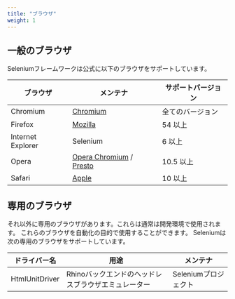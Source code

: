 ```yaml
---
title: "ブラウザ"
weight: 1
---
```



## 一般のブラウザ

Seleniumフレームワークは公式に以下のブラウザをサポートしています。

| ブラウザ | メンテナ | サポートバージョン |
| -------- | ---------- | ------------------ |
| Chromium | [Chromium](//sites.google.com/a/chromium.org/chromedriver/) | 全てのバージョン |
| Firefox | [Mozilla](//github.com/mozilla/geckodriver/) | 54 以上 |
| Internet Explorer | Selenium | 6 以上 |
| Opera | [Opera Chromium](//github.com/operasoftware/operachromiumdriver/) / [Presto](//github.com/operasoftware/operaprestodriver) | 10.5 以上 |
| Safari | [Apple](//webkit.org/blog/6900/webdriver-support-in-safari-10/) | 10 以上 |

## 専用のブラウザ

それ以外に専用のブラウザがあります。これらは通常は開発環境で使用されます。
これらのブラウザを自動化の目的で使用することができます。
Seleniumは次の専用のブラウザをサポートしています。

| ドライバー名 | 用途 | メンテナ |
| -------- | ---------- | ------------------ |
| HtmlUnitDriver | Rhinoバックエンドのヘッドレスブラウザエミュレーター | Seleniumプロジェクト |
